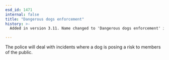 ```yaml
---
esd_id: 1471
internal: false
title: "Dangerous dogs enforcement"
history: >-
  Added in version 3.11. Name changed to 'Dangerous dogs enforcement' in version 4.00.

---
```


The police will deal with incidents where a dog is posing a risk to members of the public.

